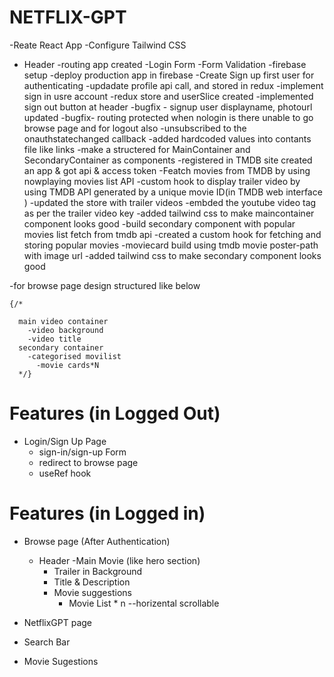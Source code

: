 # NETFLIX-GPT

-Reate React App
-Configure Tailwind CSS
- Header
-routing app created
-Login Form
-Form Validation
-firebase setup
-deploy production app in firebase
-Create Sign up first user for authenticating
-updadate profile api call, and stored in redux
-implement sign in usre account
-redux store and userSlice created 
-implemented sign out button at header
-bugfix - signup user displayname, photourl updated
-bugfix- routing protected when nologin is there unable to go browse page and for logout also
-unsubscribed to the onauthstatechanged callback
-added hardcoded values into contants file  like links
-make a structered for MainContainer and SecondaryContainer as components
-registered in TMDB site created an app & got api & access token
-Featch movies from TMDB by using nowplaying movies list API
-custom hook to display trailer video by using TMDB API generated by a unique movie ID(in TMDB web interface )
-updated the store with trailer videos
-embded the youtube video tag as per the trailer video key 
-added tailwind css to make maincontainer component looks good
-build secondary component with popular movies list fetch from tmdb api
-created a custom hook for fetching and storing popular movies
-moviecard build using tmdb movie poster-path with image url
-added tailwind css to make secondary component looks good






-for browse page design structured like below

    {/* 
      
      main video container
        -video background
        -video title
      secondary container
        -categorised movilist
          -movie cards*N
      */}
      


# Features (in Logged Out)
 - Login/Sign Up Page
    - sign-in/sign-up Form
    - redirect to browse page
    - useRef hook


# Features (in Logged in)

- Browse page (After Authentication)
    - Header
    -Main Movie (like hero section)
        - Trailer in Background
        - Title & Description
        - Movie suggestions
            - Movie List * n --horizental scrollable

- NetflixGPT page
 - Search Bar
  - Movie Sugestions


